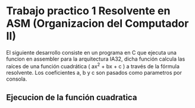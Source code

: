 # Trabajo practico 1 Resolvente en ASM (Organizacion del Computador II)

El siguiente desarrollo consiste en un programa en C que ejecuta una funcion en assembler para la arquitectura IA32, dicha función calcula las raíces de una función
cuadrática ( ax<sup>2</sup> + bx + c ) a través de la fórmula resolvente. Los coeficientes a, b y c son pasados como parametros por consola.

## Ejecucion de la función cuadratica


